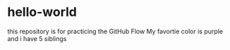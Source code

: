 # hello-world
this repository is for practicing the GitHub Flow
My favortie color is purple and i have 5 siblings
